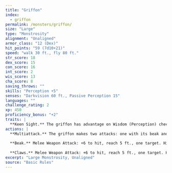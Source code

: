 ```yaml
---
title: "Griffon"
index:
  - griffon
permalink: /monsters/griffon/
size: "Large"
type: "Monstrosity"
alignment: "Unaligned"
armor_class: "12 (Dex)"
hit_points: "59 (7d10+21)"
speed: "walk 30 ft., fly 80 ft."
str_score: 18
dex_score: 15
con_score: 16
int_score: 2
wis_score: 13
cha_score: 8
saving_throws: ""
skills: "Perception +5"
senses: "Darkvision 60 ft., Passive Perception 15"
languages: ""
challenge_rating: 2
xp: 450
proficiency_bonus: "+2"
traits: |
  **Keen Sight.** The griffon has advantage on Wisdom (Perception) checks that rely on sight.
actions: |
  **Multiattack.** The griffon makes two attacks: one with its beak and one with its claws.
  
  **Beak.** Melee Weapon Attack: +6 to hit, reach 5 ft., one target. Hit: 8 (1d8 + 4) piercing damage.
  
  **Claws.** Melee Weapon Attack: +6 to hit, reach 5 ft., one target. Hit: 11 (2d6 + 4) slashing damage.
excerpt: "Large Monstrosity, Unaligned"
source: "Basic Rules"
---
```

